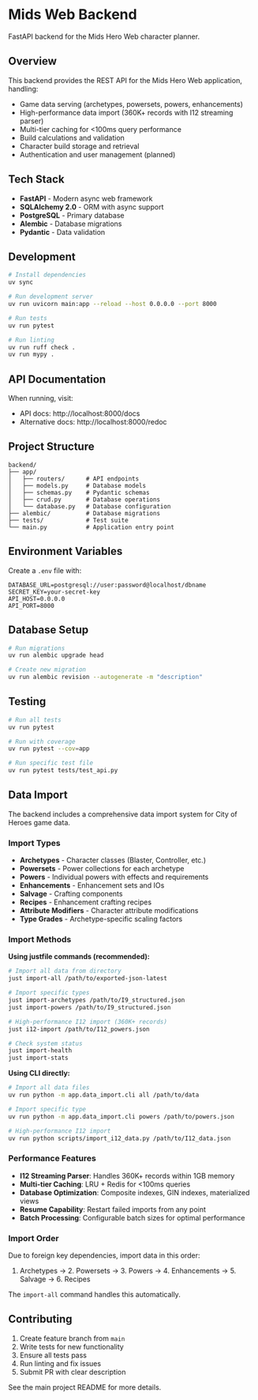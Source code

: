 # Mids Web Backend

FastAPI backend for the Mids Hero Web character planner.

## Overview

This backend provides the REST API for the Mids Hero Web application, handling:
- Game data serving (archetypes, powersets, powers, enhancements)
- High-performance data import (360K+ records with I12 streaming parser)
- Multi-tier caching for <100ms query performance
- Build calculations and validation
- Character build storage and retrieval
- Authentication and user management (planned)

## Tech Stack

- **FastAPI** - Modern async web framework
- **SQLAlchemy 2.0** - ORM with async support  
- **PostgreSQL** - Primary database
- **Alembic** - Database migrations
- **Pydantic** - Data validation

## Development

```bash
# Install dependencies
uv sync

# Run development server
uv run uvicorn main:app --reload --host 0.0.0.0 --port 8000

# Run tests
uv run pytest

# Run linting
uv run ruff check .
uv run mypy .
```

## API Documentation

When running, visit:
- API docs: http://localhost:8000/docs
- Alternative docs: http://localhost:8000/redoc

## Project Structure

```
backend/
├── app/
│   ├── routers/      # API endpoints
│   ├── models.py     # Database models
│   ├── schemas.py    # Pydantic schemas
│   ├── crud.py       # Database operations
│   └── database.py   # Database configuration
├── alembic/          # Database migrations
├── tests/            # Test suite
└── main.py           # Application entry point
```

## Environment Variables

Create a `.env` file with:

```
DATABASE_URL=postgresql://user:password@localhost/dbname
SECRET_KEY=your-secret-key
API_HOST=0.0.0.0
API_PORT=8000
```

## Database Setup

```bash
# Run migrations
uv run alembic upgrade head

# Create new migration
uv run alembic revision --autogenerate -m "description"
```

## Testing

```bash
# Run all tests
uv run pytest

# Run with coverage
uv run pytest --cov=app

# Run specific test file
uv run pytest tests/test_api.py
```

## Data Import

The backend includes a comprehensive data import system for City of Heroes game data.

### Import Types

- **Archetypes** - Character classes (Blaster, Controller, etc.)
- **Powersets** - Power collections for each archetype
- **Powers** - Individual powers with effects and requirements
- **Enhancements** - Enhancement sets and IOs
- **Salvage** - Crafting components
- **Recipes** - Enhancement crafting recipes
- **Attribute Modifiers** - Character attribute modifications
- **Type Grades** - Archetype-specific scaling factors

### Import Methods

**Using justfile commands (recommended):**
```bash
# Import all data from directory
just import-all /path/to/exported-json-latest

# Import specific types
just import-archetypes /path/to/I9_structured.json
just import-powers /path/to/I9_structured.json

# High-performance I12 import (360K+ records)
just i12-import /path/to/I12_powers.json

# Check system status
just import-health
just import-stats
```

**Using CLI directly:**
```bash
# Import all data files
uv run python -m app.data_import.cli all /path/to/data

# Import specific type
uv run python -m app.data_import.cli powers /path/to/powers.json

# High-performance I12 import
uv run python scripts/import_i12_data.py /path/to/I12_data.json
```

### Performance Features

- **I12 Streaming Parser**: Handles 360K+ records within 1GB memory
- **Multi-tier Caching**: LRU + Redis for <100ms queries
- **Database Optimization**: Composite indexes, GIN indexes, materialized views
- **Resume Capability**: Restart failed imports from any point
- **Batch Processing**: Configurable batch sizes for optimal performance

### Import Order

Due to foreign key dependencies, import data in this order:
1. Archetypes → 2. Powersets → 3. Powers → 4. Enhancements → 5. Salvage → 6. Recipes

The `import-all` command handles this automatically.

## Contributing

1. Create feature branch from `main`
2. Write tests for new functionality
3. Ensure all tests pass
4. Run linting and fix issues
5. Submit PR with clear description

See the main project README for more details.